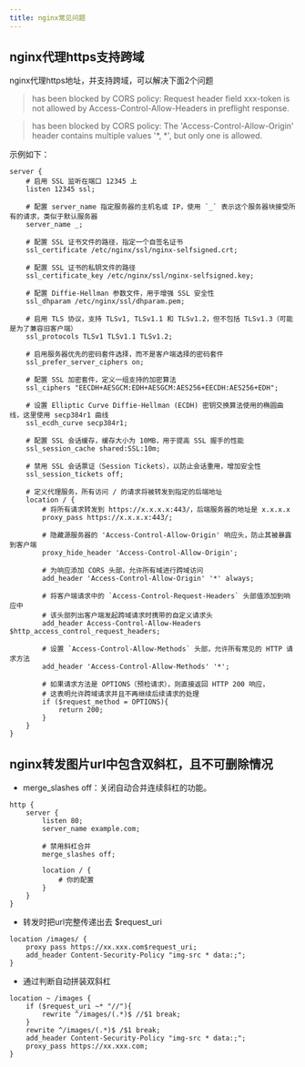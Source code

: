 ```yaml
---
title: nginx常见问题
---
```



## nginx代理https支持跨域

nginx代理https地址，并支持跨域，可以解决下面2个问题

> has been blocked by CORS policy: Request header field xxx-token is not allowed by Access-Control-Allow-Headers in preflight response.

> has been blocked by CORS policy: The 'Access-Control-Allow-Origin' header contains multiple values '*, *', but only one is allowed.


示例如下：

```
server {
    # 启用 SSL 监听在端口 12345 上
    listen 12345 ssl;

    # 配置 server_name 指定服务器的主机名或 IP，使用 `_` 表示这个服务器块接受所有的请求，类似于默认服务器
    server_name _;

    # 配置 SSL 证书文件的路径，指定一个自签名证书
    ssl_certificate /etc/nginx/ssl/nginx-selfsigned.crt;

    # 配置 SSL 证书的私钥文件的路径
    ssl_certificate_key /etc/nginx/ssl/nginx-selfsigned.key;

    # 配置 Diffie-Hellman 参数文件，用于增强 SSL 安全性
    ssl_dhparam /etc/nginx/ssl/dhparam.pem;

    # 启用 TLS 协议，支持 TLSv1, TLSv1.1 和 TLSv1.2，但不包括 TLSv1.3（可能是为了兼容旧客户端）
    ssl_protocols TLSv1 TLSv1.1 TLSv1.2;

    # 启用服务器优先的密码套件选择，而不是客户端选择的密码套件
    ssl_prefer_server_ciphers on;

    # 配置 SSL 加密套件，定义一组支持的加密算法
    ssl_ciphers "EECDH+AESGCM:EDH+AESGCM:AES256+EECDH:AES256+EDH";

    # 设置 Elliptic Curve Diffie-Hellman (ECDH) 密钥交换算法使用的椭圆曲线，这里使用 secp384r1 曲线
    ssl_ecdh_curve secp384r1;

    # 配置 SSL 会话缓存，缓存大小为 10MB，用于提高 SSL 握手的性能
    ssl_session_cache shared:SSL:10m;

    # 禁用 SSL 会话票证（Session Tickets），以防止会话重用，增加安全性
    ssl_session_tickets off;

    # 定义代理服务，所有访问 / 的请求将被转发到指定的后端地址
    location / {
        # 将所有请求转发到 https://x.x.x.x:443/，后端服务器的地址是 x.x.x.x
        proxy_pass https://x.x.x.x:443/;

        # 隐藏源服务器的 'Access-Control-Allow-Origin' 响应头，防止其被暴露到客户端
        proxy_hide_header 'Access-Control-Allow-Origin'; 

        # 为响应添加 CORS 头部，允许所有域进行跨域访问
        add_header 'Access-Control-Allow-Origin' '*' always;

        # 将客户端请求中的 `Access-Control-Request-Headers` 头部值添加到响应中
        # 该头部列出客户端发起跨域请求时携带的自定义请求头
        add_header Access-Control-Allow-Headers $http_access_control_request_headers;

        # 设置 `Access-Control-Allow-Methods` 头部，允许所有常见的 HTTP 请求方法
        add_header 'Access-Control-Allow-Methods' '*';

        # 如果请求方法是 OPTIONS（预检请求），则直接返回 HTTP 200 响应，
        # 这表明允许跨域请求并且不再继续后续请求的处理
        if ($request_method = OPTIONS){
            return 200;
        }
    }
}

```

## nginx转发图片url中包含双斜杠，且不可删除情况


- merge_slashes off：关闭自动合并连续斜杠的功能。

```
http {
    server {
        listen 80;
        server_name example.com;

        # 禁用斜杠合并
        merge_slashes off;

        location / {
            # 你的配置
        }
    }
}
```

- 转发时把url完整传递出去 $request_uri

```
location /images/ {
    proxy pass https://xx.xxx.com$request_uri;
    add_header Content-Security-Policy "img-src * data:;";
}
```

- 通过判断自动拼装双斜杠

```
location ~ /images {
    if ($request_uri ~* "//"){ 
        rewrite ^/images/(.*)$ //$1 break; 
    }
    rewrite ^/images/(.*)$ /$1 break;
    add_header Content-Security-Policy "img-src * data:;";
    proxy_pass https://xx.xxx.com; 
}
```